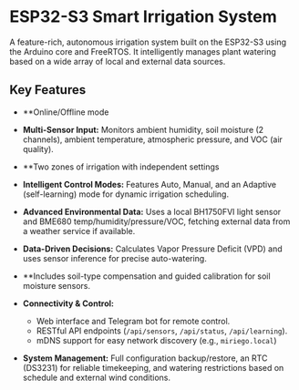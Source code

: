 # ESP32-S3 Smart Irrigation System

A feature-rich, autonomous irrigation system built on the ESP32-S3 using the Arduino core and FreeRTOS. It intelligently
 manages plant watering based on a wide array of local and external data sources.

## Key Features

*   **Online/Offline mode
*   **Multi-Sensor Input:** Monitors ambient humidity, soil moisture (2 channels), ambient temperature, atmospheric pressure, and VOC (air quality).
*   **Two zones of irrigation with independent settings
*   **Intelligent Control Modes:** Features Auto, Manual, and an Adaptive (self-learning) mode for dynamic irrigation scheduling.
*   **Advanced Environmental Data:** Uses a local BH1750FVI light sensor and BME680 temp/humidity/pressure/VOC, fetching external data from a weather service if available.
*   **Data-Driven Decisions:** Calculates Vapor Pressure Deficit (VPD) and uses sensor inference for precise auto-watering. 
*   **Includes soil-type compensation and guided calibration for soil moisture sensors.

*   **Connectivity & Control:**
    *   Web interface and Telegram bot for remote control.
    *   RESTful API endpoints (`/api/sensors`, `/api/status`, `/api/learning`).
    *   mDNS support for easy network discovery (e.g., `miriego.local`)

*   **System Management:** Full configuration backup/restore, an RTC (DS3231) for reliable timekeeping, and watering restrictions based on schedule and external wind conditions.
